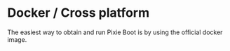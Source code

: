 # Docker / Cross platform

The easiest way to obtain and run Pixie Boot is by using the official docker image.
